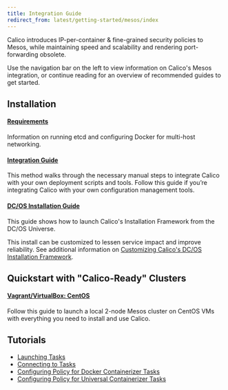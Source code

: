 ```yaml
---
title: Integration Guide
redirect_from: latest/getting-started/mesos/index
---
```


Calico introduces IP-per-container & fine-grained security policies to Mesos, while
maintaining speed and scalability and rendering port-forwarding obsolete.

Use the navigation bar on the left to view information on Calico's Mesos
integration, or continue reading for an overview of recommended guides to get
started.

## Installation

#### [Requirements](installation/prerequisites)

Information on running etcd and configuring Docker for multi-host networking.

#### [Integration Guide](installation/integration)

This method walks through the necessary manual steps to integrate Calico with your own deployment scripts and tools. Follow this guide if you’re integrating Calico with your own configuration management tools.

#### [DC/OS Installation Guide](installation/dc-os)

This guide shows how to launch Calico's Installation Framework from the DC/OS Universe.

This install can be customized to lessen service impact
and improve reliability. See additional information on
[Customizing Calico's DC/OS Installation Framework](installation/dc-os/custom).

## Quickstart with "Calico-Ready" Clusters

#### [Vagrant/VirtualBox: CentOS](installation/vagrant-centos)

Follow this guide to launch a local 2-node Mesos cluster on CentOS VMs with everything
you need to install and use Calico.

## Tutorials

- [Launching Tasks](tutorials/launching-tasks)
- [Connecting to Tasks](tutorials/connecting-tasks)
- [Configuring Policy for Docker Containerizer Tasks](tutorials/policy/docker-containerizer)
- [Configuring Policy for Universal Containerizer Tasks](tutorials/policy/universal-containerizer)
